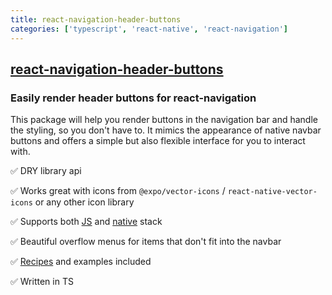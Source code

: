 ```yaml
---
title: react-navigation-header-buttons
categories: ['typescript', 'react-native', 'react-navigation']
---
```

## [react-navigation-header-buttons](https://github.com/vonovak/react-navigation-header-buttons)

### Easily render header buttons for react-navigation


This package will help you render buttons in the navigation bar and handle the styling, so you don't have to. It mimics the appearance of native navbar buttons and offers a simple but also flexible interface for you to interact with.

✅ DRY library api

✅ Works great with icons from `@expo/vector-icons` / `react-native-vector-icons` or any other icon library

✅ Supports both [JS](https://reactnavigation.org/docs/stack-navigator) and [native](https://reactnavigation.org/docs/native-stack-navigator/) stack

✅ Beautiful overflow menus for items that don't fit into the navbar

✅ [Recipes](#recipes) and examples included

✅ Written in TS
